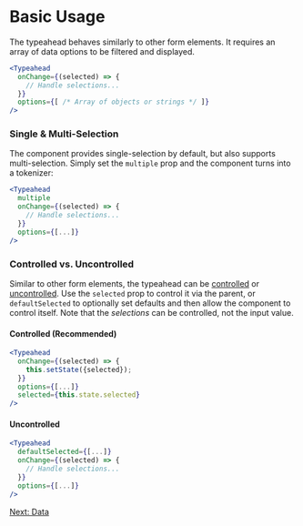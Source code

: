 # Basic Usage
The typeahead behaves similarly to other form elements. It requires an array of data options to be filtered and displayed.
```jsx
<Typeahead
  onChange={(selected) => {
    // Handle selections...
  }}
  options={[ /* Array of objects or strings */ ]}
/>
```

### Single & Multi-Selection
The component provides single-selection by default, but also supports multi-selection. Simply set the `multiple` prop and the component turns into a tokenizer:

```jsx
<Typeahead
  multiple
  onChange={(selected) => {
    // Handle selections...
  }}
  options={[...]}
/>
```

### Controlled vs. Uncontrolled
Similar to other form elements, the typeahead can be [controlled](https://facebook.github.io/react/docs/forms.html#controlled-components) or [uncontrolled](https://facebook.github.io/react/docs/forms.html#uncontrolled-components). Use the `selected` prop to control it via the parent, or `defaultSelected` to optionally set defaults and then allow the component to control itself. Note that the *selections* can be controlled, not the input value.

#### Controlled (Recommended)
```jsx
<Typeahead
  onChange={(selected) => {
    this.setState({selected});
  }}
  options={[...]}
  selected={this.state.selected}
/>
```

#### Uncontrolled
```jsx
<Typeahead
  defaultSelected={[...]}
  onChange={(selected) => {
    // Handle selections...
  }}
  options={[...]}
/>
```

[Next: Data](Data.md)
